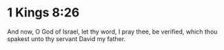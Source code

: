 # 1 Kings 8:26

And now, O God of Israel, let thy word, I pray thee, be verified, which thou spakest unto thy servant David my father.